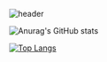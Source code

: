 ![header](https://capsule-render.vercel.app/api?type=soft&color=auto&height=120&section=header&text=Han&fontSize=30&fontcolor=d6ace6)

![Anurag's GitHub stats](https://github-readme-stats.vercel.app/api?username=hanseongyun&show_icons=true&theme=tokyonight)

[![Top Langs](https://github-readme-stats.vercel.app/api/top-langs/?username=hanseongyun)](https://github.com/anuraghazra/github-readme-stats)

<!-- ![Readme Card](https://github-readme-stats.vercel.app/api/pin/?username=hanseongyun&repo=github-readme-stats)

 ![footer](https://capsule-render.vercel.app/api?type=soft&color=auto&section=footer)

 <img src="https://img.shields.io/badge/Apple-E4405F?style=flat-square&logo=Apple&logoColor=white"/></a>

<!--
**Hanseongyun/Hanseongyun** is a ✨ _special_ ✨ repository because its `README.md` (this file) appears on your GitHub profile.

Here are some ideas to get you started:

- 🔭 I’m currently working on ...
- 🌱 I’m currently learning ...
- 👯 I’m looking to collaborate on ...
- 🤔 I’m looking for help with ...
- 💬 Ask me about ...
- 📫 How to reach me: ...
- 😄 Pronouns: ...
- ⚡ Fun fact: ...
-->
